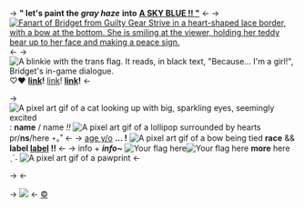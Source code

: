 -> **" let's paint the** ***gray haze*** **into** [**A SKY BLUE !! "**](https://www.youtube.com/watch?v=69VV0pH57XE) <-
->[![Fanart of Bridget from Guilty Gear Strive in a heart-shaped lace border, with a bow at the bottom. She is smiling at the viewer, holding her teddy bear up to her face and making a peace sign.](https://i.postimg.cc/RVv514RJ/f1cbc9312bd60cdef4cea3349704493e53c74b61.png)](https://www.tumblr.com/maddestmao/694698250869014528/bridget-and-roger-prints-available-on-my-store?source=share) <-
-> ![A blinkie with the trans flag. It reads, in black text, "Because... I'm a girl!", Bridget's in-game dialogue.](https://i.postimg.cc/pV1ZBtKX/blinkies-Cafe-se.gif) ♡♥ **[link](/bridget-temp)!** [link](/bridget-temp)! **[link](/bridget-temp)!** <-

-> ![A pixel art gif of a cat looking up with big, sparkling eyes, seemingly excited](https://i.postimg.cc/CKwZnmLp/096a6973e3102ff2b3605c544b431ed0559417ff.gif): **name** / name *!!* ![A pixel art gif of a lollipop surrounded by hearts](https://i.postimg.cc/5tpXBL6Y/6de5e4864c1a841b784fca78d17c379bad2f5696.gif) pr/**ns**/here ⋆｡˚ <-
-> [age y/o](/bridget-temp) **... !** ![A pixel art gif of a bow being tied](https://i.postimg.cc/wMp7X29p/ezgif-5-faf1bd12b0.gif) **race** && **label [label](/bridget-temp) !!** <-
-> info + ***info~*** ![Your flag here](https://i.postimg.cc/44vxVpqJ/pixel1.png)![Your flag here](https://i.postimg.cc/x18fwhCC/pixel2.png) **more** here ˎˊ˗  ![A pixel art gif of a pawprint](https://i.postimg.cc/RFkJh9WX/ezgif-5-f1dd3f2054.gif) <-

-> <-

-> ![](https://i.postimg.cc/prGzr7PX/space.png) <-
[©](/frapuccino)
